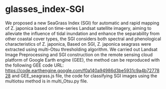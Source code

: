 # glasses_index-SGI
We proposed a new SeaGrass Index (SGI) for automatic and rapid mapping of Z. japonica based on time-series Landsat satellite imagery, aiming to alleviate the influence of tidal inundation and enhance the separability from other coastal cover types, the SGI considers both spectral and phenological characteristics of Z. japonica, Based on SGI, Z. japonica seagrass were extracted using multi-Otsu thresholding algorithm. We carried out Landsat Image Preprocessing and SGI construction on the remote sensing cloud platform of Google Earth engine (GEE), the method can be reproduced with the following GEE code URL: https://code.earthengine.google.com/f0a140a94986d3be5931c9a4b7277828 and GEE_seagrass.js file, the code for classifying SGI images using the multiotsu method is in multi_Otsu.py file. 
